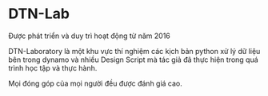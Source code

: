 # DTN-Lab
Được phát triển và duy trì hoạt động từ năm 2016

DTN-Laboratory là một khu vực thí nghiệm các kịch bản python xử lý dữ liệu bên trong dynamo và nhiều Design Script mà tác giả đã thực hiện trong quá trình học tập và thực hành. 

Mọi đóng góp của mọi người đều được đánh giá cao. 


